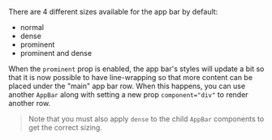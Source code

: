 There are 4 different sizes available for the app bar by default:

- normal
- dense
- prominent
- prominent and dense

When the `prominent` prop is enabled, the app bar's styles will update a bit so
that it is now possible to have line-wrapping so that more content can be placed
under the "main" app bar row. When this happens, you can use another `AppBar`
along with setting a new prop `component="div"` to render another row.

> Note that you must also apply `dense` to the child `AppBar` components to get
> the correct sizing.
